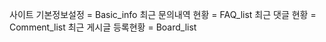 사이트 기본정보설정 = Basic_info
최근 문의내역 현황 = FAQ_list
최근 댓글 현황 = Comment_list
최근 게시글 등록현황 = Board_list

<!-- layout에 NextProvider해야함 -->